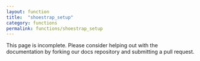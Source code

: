 ```yaml
---
layout: function
title:  "shoestrap_setup"
category: functions
permalink: functions/shoestrap_setup
---
```


This page is incomplete. Please consider helping out with the documentation by forking our docs repository and submitting a pull request.